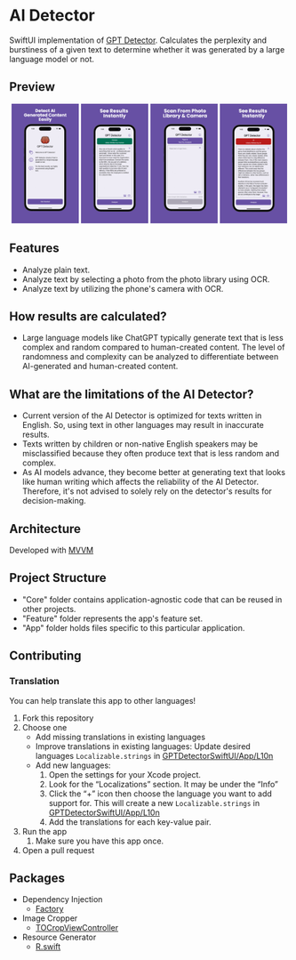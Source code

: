# AI Detector

SwiftUI implementation of [GPT Detector](https://github.com/cem256/GPT-Detector). Calculates the perplexity and burstiness of a given text to determine whether it was generated by a large language model or not.

## Preview

<p align='center'>
    <img src="Screenshots/ss1.png" width="24%"/>
    <img src="Screenshots/ss2.png" width="24%"/>
    <img src="Screenshots/ss3.png" width="24%"/>
    <img src="Screenshots/ss4.png" width="24%"/>
</p>

## Features

- Analyze plain text.
- Analyze text by selecting a photo from the photo library using OCR.
- Analyze text by utilizing the phone's camera with OCR.

## How results are calculated?

- Large language models like ChatGPT typically generate text that is less complex and random compared to human-created content. The level of randomness and complexity can be analyzed to differentiate between AI-generated and human-created content.

## What are the limitations of the AI Detector?

- Current version of the AI Detector is optimized for texts written in English. So, using text in other languages may result in inaccurate results.
- Texts written by children or non-native English speakers may be misclassified because they often produce text that is less random and complex.
- As AI models advance, they become better at generating text that looks like human writing which affects the reliability of the AI Detector. Therefore, it's not advised to solely rely on the detector's results for decision-making.

## Architecture

Developed with [MVVM](https://en.wikipedia.org/wiki/Model%E2%80%93view%E2%80%93viewmodel)

## Project Structure

- "Core" folder contains application-agnostic code that can be reused in other projects.
- "Feature" folder represents the app's feature set.
- "App" folder holds files specific to this particular application.

## Contributing
### Translation
You can help translate this app to other languages!

1. Fork this repository
2. Choose one
    - Add missing translations in existing languages
   - Improve translations in existing languages: Update desired languages `Localizable.strings` in [GPTDetectorSwiftUI/App/L10n][l10n]
   - Add new languages:
     1. Open the settings for your Xcode project.
     2. Look for the “Localizations” section. It may be under the “Info”
     3. Click the “+” icon then choose the language you want to add support for. This will create a new `Localizable.strings` in [GPTDetectorSwiftUI/App/L10n][l10n]
     4. Add the translations for each key-value pair.
3. Run the app
   1. Make sure you have this app once.
4. Open a pull request

[l10n]: https://github.com/cem256/AI-Detector-iOS/tree/master/GPTDetectorSwiftUI/App/L10n

## Packages

- Dependency Injection
  - [Factory](https://github.com/hmlongco/Factory)
- Image Cropper
  - [TOCropViewController](https://github.com/TimOliver/TOCropViewController)
- Resource Generator
  - [R.swift](https://github.com/mac-cain13/R.swift)
